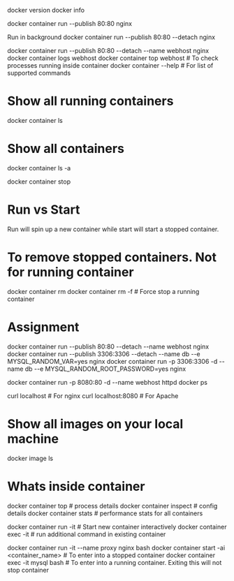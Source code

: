 docker version
docker info

docker container run --publish 80:80 nginx

Run in background
docker container run --publish 80:80 --detach nginx

docker container run --publish 80:80 --detach --name webhost nginx
docker container logs webhost
docker container top webhost    # To check processes running inside container
docker container --help     # For list of supported commands


# Show all running containers
docker container ls

# Show all containers
docker container ls -a


docker container stop <id>

# Run vs Start
Run will spin up a new container while start will start a stopped container.

# To remove stopped containers. Not for running container
docker container rm <id1> <id2> <id3>
docker container rm -f <id1> <id2> <id3>    # Force stop a running container

# Assignment
docker container run --publish 80:80 --detach --name webhost nginx
docker container run --publish 3306:3306 --detach --name db --e MYSQL_RANDOM_VAR=yes nginx
docker container run -p 3306:3306 -d --name db --e MYSQL_RANDOM_ROOT_PASSWORD=yes nginx

docker container run -p 8080:80 -d --name webhost httpd
docker ps

curl localhost              # For nginx
curl localhost:8080            # For Apache

# Show all images on your local machine
docker image ls



# Whats inside container
docker container top        # process details
docker container inspect    # config details
docker container stats      # performance stats for all containers



docker container run -it    # Start new container interactively
docker container exec -it   # run additional command in existing container


docker container run -it --name proxy nginx bash
docker container start -ai <container_name>     # To enter into a stopped container
docker container exec -it mysql bash        # To enter into a running container. Exiting this will not stop container












